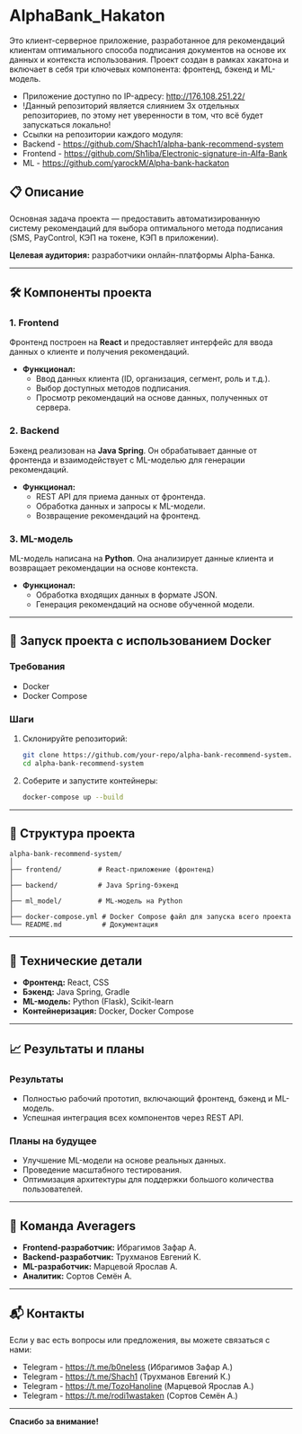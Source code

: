 
# AlphaBank_Hakaton

Это клиент-серверное приложение, разработанное для рекомендаций клиентам оптимального способа подписания документов на основе их данных и контекста использования. Проект создан в рамках хакатона и включает в себя три ключевых компонента: фронтенд, бэкенд и ML-модель.

- Приложение доступно по IP-адресу:  http://176.108.251.22/
- !Данный репозиторий является слиянием 3х отдельных репозиториев, по этому нет уверенности в том, что всё будет запускаться локально!
- Ссылки на репозитории каждого модуля:
- Backend - https://github.com/Shach1/alpha-bank-recommend-system
- Frontend - https://github.com/Sh1iba/Electronic-signature-in-Alfa-Bank
- ML - https://github.com/yarockM/Alpha-bank-hackaton


## 📋 Описание

Основная задача проекта — предоставить автоматизированную систему рекомендаций для выбора оптимального метода подписания (SMS, PayControl, КЭП на токене, КЭП в приложении). 

**Целевая аудитория:** разработчики онлайн-платформы Alpha-Банка.

---

## 🛠️ Компоненты проекта

### 1. **Frontend**
Фронтенд построен на **React** и предоставляет интерфейс для ввода данных о клиенте и получения рекомендаций.

- **Функционал:**
  - Ввод данных клиента (ID, организация, сегмент, роль и т.д.).
  - Выбор доступных методов подписания.
  - Просмотр рекомендаций на основе данных, полученных от сервера.


### 2. **Backend**
Бэкенд реализован на **Java Spring**. Он обрабатывает данные от фронтенда и взаимодействует с ML-моделью для генерации рекомендаций.

- **Функционал:**
  - REST API для приема данных от фронтенда.
  - Обработка данных и запросы к ML-модели.
  - Возвращение рекомендаций на фронтенд.


### 3. **ML-модель**
ML-модель написана на **Python**. Она анализирует данные клиента и возвращает рекомендации на основе контекста.

- **Функционал:**
  - Обработка входящих данных в формате JSON.
  - Генерация рекомендаций на основе обученной модели.
  


---

## 🚀 Запуск проекта с использованием Docker

### Требования
- Docker
- Docker Compose

### Шаги
1. Склонируйте репозиторий:
   ```bash
   git clone https://github.com/your-repo/alpha-bank-recommend-system.git
   cd alpha-bank-recommend-system
   ```

2. Соберите и запустите контейнеры:
   ```bash
   docker-compose up --build
   ```


---

## 📂 Структура проекта

```plaintext
alpha-bank-recommend-system/
│
├── frontend/         # React-приложение (фронтенд)
│
├── backend/          # Java Spring-бэкенд
│
├── ml_model/         # ML-модель на Python
│
├── docker-compose.yml # Docker Compose файл для запуска всего проекта
└── README.md          # Документация
```

---

## 🔧 Технические детали

- **Фронтенд:** React, CSS
- **Бэкенд:** Java Spring, Gradle
- **ML-модель:** Python (Flask), Scikit-learn
- **Контейнеризация:** Docker, Docker Compose

---

## 📈 Результаты и планы

### Результаты
- Полностью рабочий прототип, включающий фронтенд, бэкенд и ML-модель.
- Успешная интеграция всех компонентов через REST API.

### Планы на будущее
- Улучшение ML-модели на основе реальных данных.
- Проведение масштабного тестирования.
- Оптимизация архитектуры для поддержки большого количества пользователей.

---

## 🤝 Команда Averagers

- **Frontend-разработчик:** Ибрагимов Зафар А. 
- **Backend-разработчик:** Трухманов Евгений К. 
- **ML-разработчик:** Марцевой Ярослав А.
- **Аналитик:** Сортов Семён А.

---

## 📬 Контакты

Если у вас есть вопросы или предложения, вы можете связаться с нами:

- Telegram - https://t.me/b0neIess (Ибрагимов Зафар А.)
- Telegram - https://t.me/Shach1 (Трухманов Евгений К.)
- Telegram - https://t.me/TozoHanoline (Марцевой Ярослав А.)
- Telegram - https://t.me/rodi1wastaken (Сортов Семён А.)

---

**Спасибо за внимание!**
